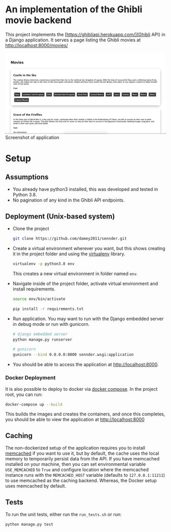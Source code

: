 # An implementation of the Ghibli movie backend
This project implements the [https://ghibliapi.herokuapp.com/](Ghibli API) in a Django application. 
It serves a page listing the Ghibli movies at [http://localhost:8000/movies/](http://localhost:8000/movies/)

![image](ghibli.png)
Screenshot of application

# Setup
## Assumptions
- You already have python3 installed, this was developed and tested in Python 3.8.
- No pagination of any kind in the Ghibli API endpoints.

## Deployment (Unix-based system)
- Clone the project
    ```bash
    git clone https://github.com/damey2011/sennder.git
    ```
  
- Create a virtual environment wherever you want, but this shows creating it in the 
    project folder and using the [virtualenv](https://pypi.org/project/virtualenv/) 
    library.
    ```bash
    virtualenv -p python3.8 env
     ```
  This creates a new virtual environment in folder named `env`.

- Navigate inside of the project folder, activate virtual environment and install 
    requirements.
   ```bash
  source env/bin/activate
  ```
  ```bash
  pip install -r requirements.txt
  ```
  
- Run application. You may want to run with the Django embedded server in debug mode 
    or run with gunicorn.
  ```bash
  # django embedded server
  python manage.py runserver
  ```
  ```bash
  # gunicorn
  gunicorn --bind 0.0.0.0:8000 sennder.wsgi:application
  ```
- You should be able to access the application at [http://localhost:8000](http://localhost:8000).


### Docker Deployment
It is also possible to deploy to docker via [docker compose](https://docs.docker.com/compose/).
In the project root, you can run:
```bash
docker-compose up --build
```
This builds the images and creates the containers, and once this completes, you should be 
able to view the application at [http://localhost:8000](http://localhost:8000) 


## Caching
The non-dockerized setup of the application requires you to install 
[memcached](https://memcached.org) if you want to use it, but by default, the cache 
uses the local memory to temporarily persist data from the API. If you have memcached 
installed on your machine, then you can set environmental variable `USE_MEMCACHED` to `True` 
and configure location where the memcached instance runs with the `MEMCACHED_HOST` 
variable (defaults to `127.0.0.1:11211`) to use memcached as the caching backend. 
Whereas, the Docker setup uses memcached by default.


## Tests
To run the unit tests, either run the `run_tests.sh` or run:
```bash
python manage.py test
```